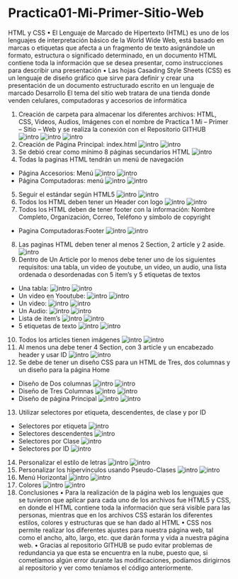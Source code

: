 # Practica01-Mi-Primer-Sitio-Web
HTML y CSS
•	El Lenguaje de Marcado de Hipertexto (HTML) es uno de los lenguajes de interpretación básico de la World Wide Web, está basado en marcas o etiquetas que afecta a un fragmento de texto asignándole un formato, estructura o significado determinado, en un documento HTML contiene toda la información que se desea presentar, como instrucciones para describir una presentación 
•	Las hojas Casading Style Sheets (CSS) es un lenguaje de diseño gráfico que sirve para definir y crear una presentación de un documento estructurado escrito en un lenguaje de marcado
Desarrollo
El tema del sitio web tratara de una tienda donde venden celulares, computadoras y accesorios de informática 
1.	Creación de carpeta para almacenar los diferentes archivos: HTML, CSS, Videos, Audios, Imágenes con el nombre de Practica 1 Mi – Primer – Sitio – Web y se realiza la conexión con el Repositorio GITHUB\
![intro](/imgReadme/01.png)
![intro](/imgReadme/02.png)
![intro](/imgReadme/03.png)
2.	Creación de Página Principal: index.html
![intro](/imgReadme/04.png)
![intro](/imgReadme/05.png)
3.	Se debió crear como mínimo 8 páginas secundarios HTML
![intro](/imgReadme/06.png)
4.	Todas la paginas HTML tendrán un menú de navegación 
* Página Accesorios: Menú 
![intro](/imgReadme/07.png)
![intro](/imgReadme/08.png)
* Página Computadoras: menú 
![intro](/imgReadme/09.png)
![intro](/imgReadme/10.png)
5.	Seguir el estándar según HTML5
![intro](/imgReadme/11.png)
![intro](/imgReadme/12.png)
6.	Todos los HTML deben tener un Header con logo
![intro](/imgReadme/13.png)
![intro](/imgReadme/14.png)
7.	Todos los HTML deben de tener footer con la información: Nombre Completo, Organización, Correo, Teléfono y símbolo de copyright
* Pagina Computadoras:Footer
![intro](/imgReadme/15.png)
![intro](/imgReadme/16.png)
8.	Las paginas HTML deben tener al menos 2 Section, 2 article y 2 aside.
![intro](/imgReadme/17.png)
9.	Dentro de Un Article por lo menos debe tener uno de los siguientes requisitos: una tabla, un video de youtube, un video, un audio, una lista ordenada o desordenadas con 5 item’s y 5 etiquetas de textos
* Una tabla:
![intro](/imgReadme/18.png)
![intro](/imgReadme/19.png)
* Un video en Yooutube:
![intro](/imgReadme/20.png)
![intro](/imgReadme/21.png)
* Un video:
![intro](/imgReadme/22.png)
![intro](/imgReadme/23.png)
* Un Audio:
![intro](/imgReadme/25.png)
![intro](/imgReadme/26.png)
* Lista de item’s 
![intro](/imgReadme/27.png)
![intro](/imgReadme/28.png)
* 5 etiquetas de texto
![intro](/imgReadme/29.png)
![intro](/imgReadme/30.png)
10.	Todos los articles tienen imágenes
![intro](/imgReadme/31.png)
![intro](/imgReadme/32.png)
11.	Al menos una debe tener 4 Section, con 3 article y un encabezado header y usar ID
![intro](/imgReadme/33.png)
![intro](/imgReadme/34.png)
12.	Se debe de tener un diseño CSS para un HTML de Tres, dos columnas y un diseño para la página Home
* Diseño de Dos columnas
![intro](/imgReadme/35.png)
![intro](/imgReadme/36.png)
* Diseño de Tres Columnas
![intro](/imgReadme/37.png)
![intro](/imgReadme/38.png)
* Diseño de página Principal
![intro](/imgReadme/39.png)
![intro](/imgReadme/40.png)
13.	Utilizar selectores por etiqueta, descendentes, de clase y por ID  
* Selectores por etiqueta
![intro](/imgReadme/41.png)
* Selectores descendentes
![intro](/imgReadme/42.png)
* Selectores por Clase
![intro](/imgReadme/43.png)
* Selectores por ID
![intro](/imgReadme/44.png)
14.	Personalizar el estilo de letras
![intro](/imgReadme/45.png)
![intro](/imgReadme/46.png)
15.	Personalizar los hipervínculos usando Pseudo-Clases
![intro](/imgReadme/47.png)
![intro](/imgReadme/48.png)
16.	Menú Horizontal
![intro](/imgReadme/49.png)
![intro](/imgReadme/50.png)
17.	Colores
![intro](/imgReadme/51.png)
![intro](/imgReadme/52.png)
18. Conclusiones 
•	Para la realización de la página web los lenguajes que se tuvieron que aplicar para cada uno de los archivos fue HTML5 y CSS, en donde el HTML contiene toda la información que será visible para las personas, mientras que en los archivos CSS estarán los diferentes estilos, colores y estructuras que se han dado al HTML
•	CSS nos permite realizar los diferentes ajustes para nuestra página web, tal como el ancho, alto, largo, etc. que darán forma y vida a nuestra página web.
•	Gracias al repositorio GITHUB se pudo evitar problemas de redundancia ya que esta se encuentra en la nube, puesto que, si cometíamos algún error durante las modificaciones, podíamos dirigirnos al repositorio y ver como teníamos el código anteriormente.
